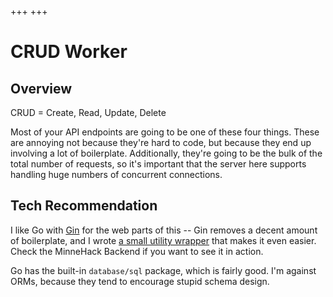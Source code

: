 +++
+++

# CRUD Worker

## Overview

CRUD = Create, Read, Update, Delete

Most of your API endpoints are going to be one of these four things.
These are annoying not because they're hard to code, but because they end up involving a lot of boilerplate.
Additionally, they're going to be the bulk of the total number of requests, so it's important that the server here supports handling huge numbers of concurrent connections.

## Tech Recommendation

I like Go with [Gin](https://gin-gonic.github.io/gin/) for the web parts of this -- Gin removes a decent amount of boilerplate, and I wrote [a small utility wrapper](https://github.com/remexre/gin-utils) that makes it even easier.
Check the MinneHack Backend if you want to see it in action.

Go has the built-in `database/sql` package, which is fairly good.
I'm against ORMs, because they tend to encourage stupid schema design.
